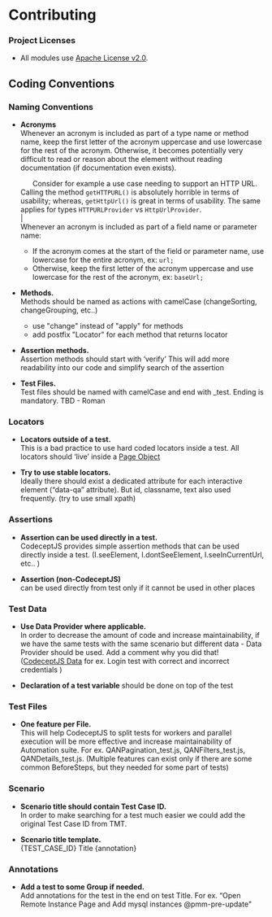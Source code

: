# Contributing

### Project Licenses

- All modules use [Apache License v2.0](LICENSE.md).

## Coding Conventions

### Naming Conventions

* **Acronyms**  
  Whenever an acronym is included as part of a type name or method name, keep the first
letter of the acronym uppercase and use lowercase for the rest of the acronym. Otherwise,
it becomes potentially very difficult to read or reason about the element without
reading documentation (if documentation even exists).   

  &nbsp;&nbsp;&nbsp;&nbsp;&nbsp;&nbsp;Consider for example a use case needing to support an HTTP URL. Calling the method
`getHTTPURL()` is absolutely horrible in terms of usability; whereas, `getHttpUrl()` is
great in terms of usability. The same applies for types `HTTPURLProvider` vs
`HttpUrlProvider`.  
|  
  Whenever an acronym is included as part of a field name or parameter name:
  * If the acronym comes at the start of the field or parameter name, use lowercase for the entire acronym, ex: `url;`
  * Otherwise, keep the first letter of the acronym uppercase and use lowercase for the rest of the acronym, ex: `baseUrl;`


* **Methods.**   
  Methods should be named as actions  with camelCase (changeSorting, changeGrouping, etc..)
  * use "change" instead of "apply" for methods
  * add postfix "Locator" for each method that returns locator


* **Assertion methods.**  
  Assertion methods should start with ‘verify’ This will add more readability into our code and simplify search of the assertion


* **Test Files.**   
  Test files should be named with camelCase and end with _test. Ending is mandatory. TBD - Roman

### Locators

* **Locators outside of a test.**   
  This is a bad practice to use hard coded locators inside a test. All locators should ‘live’ inside a [Page Object](https://codecept.io/pageobjects/)


* **Try to use stable locators.**   
  Ideally there should exist a dedicated attribute for each interactive element (“data-qa” attribute). But id, classname, text also used frequently. (try to use small xpath)

### Assertions

* **Assertion can be used directly in a test.**  
  CodeceptJS provides simple assertion methods that can be used directly inside a test. (I.seeElement, I.dontSeeElement, I.seeInCurrentUrl, etc.. )


* **Assertion (non-CodeceptJS)**  
  can be used directly from test only if it cannot be used in other places

### Test Data

* **Use Data Provider where applicable.**  
  In order to decrease the amount of code and increase maintainability, if we have the same tests with the same scenario but different data - Data Provider should be used. Add a comment why you did that!  
([CodeceptJS Data](https://codecept.io/advanced/#data-driven-tests) for ex. Login test with correct and incorrect credentials )


* **Declaration of a test variable** should be done on top of the test

### Test Files

* **One feature per File.**  
This will help CodeceptJS to split tests for workers and parallel execution will be more effective and increase maintainability of Automation suite. For ex. QANPagination_test.js, QANFilters_test.js, QANDetails_test.js. (Multiple features can exist only if there are some common BeforeSteps, but they needed for some part of tests)

### Scenario

* **Scenario title should contain Test Case ID.**  
  In order to make searching for a test much easier we could add the original Test Case ID from TMT.


* **Scenario title template.**  
 {TEST_CASE_ID} Title {annotation}

### Annotations

* **Add a test to some Group if needed.**  
  Add annotations for the test in the end on test Title. For ex. “Open Remote Instance Page and Add mysql instances @pmm-pre-update"